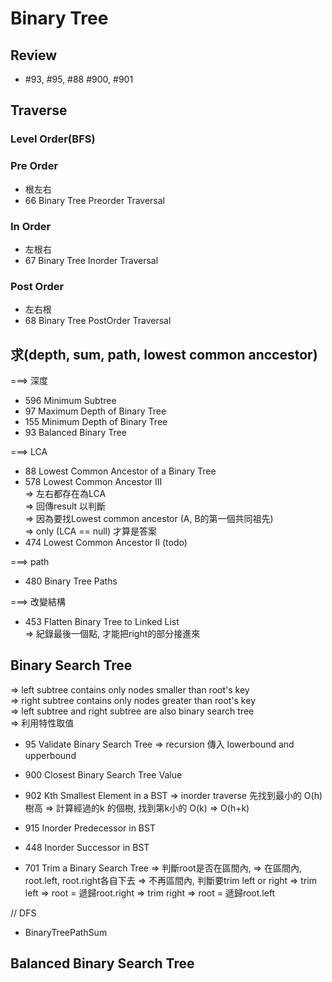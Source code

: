 # Binary Tree
## Review
* #93, #95, #88 #900, #901

## Traverse
### Level Order(BFS)
### Pre Order 
* 根左右
* 66 Binary Tree Preorder Traversal
### In Order 
* 左根右
* 67 Binary Tree Inorder Traversal
### Post Order
* 左右根
* 68 Binary Tree PostOrder Traversal

## 求(depth, sum, path, lowest common anccestor)
===> 深度
* 596 Minimum Subtree 
* 97 Maximum Depth of Binary Tree 
* 155 Minimum Depth of Binary Tree 
* 93 Balanced Binary Tree 

===> LCA
* 88 Lowest Common Ancestor of a Binary Tree
* 578 Lowest Common Ancestor III </br>
 => 左右都存在為LCA </br>
 => 回傳result 以判斷 </br>
 => 因為要找Lowest common ancestor (A, B的第一個共同祖先) </br>
 => only (LCA == null) 才算是答案
* 474 Lowest Common Ancestor II (todo)

===> path
* 480 Binary Tree Paths

===> 改變結構
* 453 Flatten Binary Tree to Linked List </br>
=> 紀錄最後一個點, 才能把right的部分接進來


## Binary Search Tree
=> left subtree contains only nodes smaller than root's key </br>
=> right subtree contains only nodes greater than root's key </br>
=> left subtree and right subtree are also binary search tree </br>
=> 利用特性取值

* 95 Validate Binary Search Tree
 => recursion 傳入 lowerbound and upperbound
 
* 900 Closest Binary Search Tree Value
* 902 Kth Smallest Element in a BST
 => inorder traverse 先找到最小的 O(h) 樹高
 => 計算經過的k 的個樹, 找到第k小的 O(k)
 => O(h+k)

* 915 Inorder Predecessor in BST
* 448 Inorder Successor in BST

* 701 Trim a Binary Search Tree
=> 判斷root是否在區間內,
=> 在區間內, root.left, root.right各自下去
=> 不再區間內, 判斷要trim left or right
=> trim left => root = 遞歸root.right
=> trim right => root = 遞歸root.left

// DFS
*  BinaryTreePathSum

## Balanced Binary Search Tree
